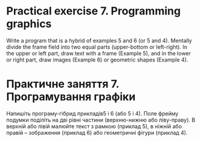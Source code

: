 # Practical exercise 7. Programming graphics

Write a program that is a hybrid of examples 5 and 6 (or 5 and 4). Mentally divide the frame field into two equal
parts (upper-bottom or left-right). In the upper or left part, draw text with a frame (Example 5), and in the lower or
right part, draw images (Example 6) or geometric shapes (Example 4).

# Практичне заняття 7. Програмування графіки

Напишіть програму-гібрид прикладів5 і 6 (або 5 і 4). Поле фрейму подумки поділіть на дві рівні частини (верхню-нижню або
ліву-праву). В верхній або лівій малюйте текст з рамкою (приклад 5), в ніжній або правій – зображення (приклад 6) або
геометричні фігури (приклад 4).